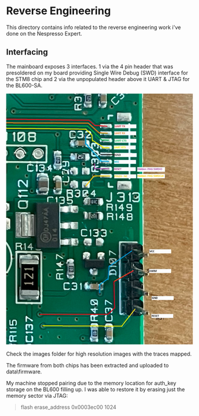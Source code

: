 # Reverse Engineering

This directory contains info related to the reverse engineering work i've done on the Nespresso Expert.

## Interfacing

The mainboard exposes 3 interfaces. 1 via the 4 pin header that was presoldered on my board providing Single Wire Debug (SWD) interface for the STM8 chip and 2 via the unpopulated header above it UART & JTAG for the BL600-SA.

![Main Board Front](images/image.png)

Check the images folder for high resolution images with the traces mapped.

The firmware from both chips has been extracted and uploaded to data\firmware.

My machine stopped pairing due to the memory location for auth_key storage on the BL600 filling up. I was able to restore it by erasing just the memory sector via JTAG:

> flash erase_address 0x0003ec00 1024